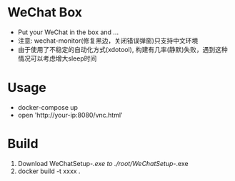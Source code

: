 # WeChat Box
- Put your WeChat in the box and ...
- 注意: wechat-monitor(修复黑边，关闭错误弹窗)只支持中文环境
- 由于使用了不稳定的自动化方式(xdotool), 构建有几率(静默)失败，遇到这种情况可以考虑增大sleep时间
  
# Usage
- docker-compose up
- open 'http://your-ip:8080/vnc.html'

# Build
1. Download WeChatSetup-*.exe to ./root/WeChatSetup-*.exe
2. docker build -t xxxx .
